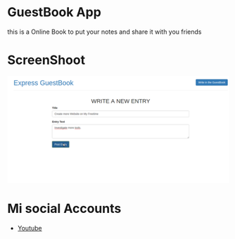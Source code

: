 # GuestBook App
this is a Online Book to put your notes and share it with you friends

# ScreenShoot

![GitHub Logo](screenshot.png)

# Mi social Accounts
- [Youtube](https://www.youtube.com/channel/UCX9NJ471o7Wie1DQe94RVIg)
